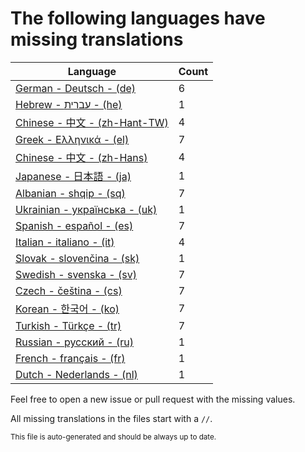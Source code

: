 # The following languages have missing translations
Language|Count
-|-
[German - Deutsch - (de)](Calendr/Assets/de.lproj/Localizable.strings)|6
[Hebrew - עברית - (he)](Calendr/Assets/he.lproj/Localizable.strings)|1
[Chinese - 中文 - (zh-Hant-TW)](Calendr/Assets/zh-Hant-TW.lproj/Localizable.strings)|4
[Greek - Ελληνικά - (el)](Calendr/Assets/el.lproj/Localizable.strings)|7
[Chinese - 中文 - (zh-Hans)](Calendr/Assets/zh-Hans.lproj/Localizable.strings)|4
[Japanese - 日本語 - (ja)](Calendr/Assets/ja.lproj/Localizable.strings)|1
[Albanian - shqip - (sq)](Calendr/Assets/sq.lproj/Localizable.strings)|7
[Ukrainian - українська - (uk)](Calendr/Assets/uk.lproj/Localizable.strings)|1
[Spanish - español - (es)](Calendr/Assets/es.lproj/Localizable.strings)|7
[Italian - italiano - (it)](Calendr/Assets/it.lproj/Localizable.strings)|4
[Slovak - slovenčina - (sk)](Calendr/Assets/sk.lproj/Localizable.strings)|1
[Swedish - svenska - (sv)](Calendr/Assets/sv.lproj/Localizable.strings)|7
[Czech - čeština - (cs)](Calendr/Assets/cs.lproj/Localizable.strings)|7
[Korean - 한국어 - (ko)](Calendr/Assets/ko.lproj/Localizable.strings)|7
[Turkish - Türkçe - (tr)](Calendr/Assets/tr.lproj/Localizable.strings)|7
[Russian - русский - (ru)](Calendr/Assets/ru.lproj/Localizable.strings)|1
[French - français - (fr)](Calendr/Assets/fr.lproj/Localizable.strings)|1
[Dutch - Nederlands - (nl)](Calendr/Assets/nl.lproj/Localizable.strings)|1

Feel free to open a new issue or pull request with the missing values.

All missing translations in the files start with a `//`.

<sub>This file is auto-generated and should be always up to date.</sub>
